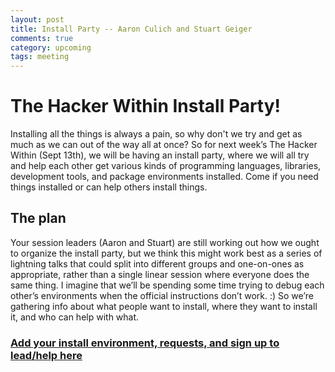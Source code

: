```yaml
---
layout: post
title: Install Party -- Aaron Culich and Stuart Geiger
comments: true
category: upcoming
tags: meeting
---
```


# The Hacker Within Install Party!
Installing all the things is always a pain, so why don't we try and get as much as we can out of the way all at once? So for next week’s The Hacker Within (Sept 13th), we will be having an install party, where we will all try and help each other get various kinds of programming languages, libraries, development tools, and package environments installed. Come if you need things installed or can help others install things.

## The plan
Your session leaders (Aaron and Stuart) are still working out how we ought to organize the install party, but we think this might work best as a series of lightning talks that could split into different groups and one-on-ones as appropriate, rather than a single linear session where everyone does the same thing. I imagine that we’ll be spending some time trying to debug each other’s environments when the official instructions don’t work. :) So we’re gathering info about what people want to install, where they want to install it, and who can help with what. 

### [Add your install environment, requests, and sign up to lead/help here](https://docs.google.com/document/d/15UieD0_hTbr5obBJsLrctwhi8amX8QzSeE5ZLxsHbuY/edit?usp=sharing)
